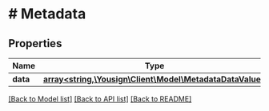 # # Metadata

## Properties

Name | Type | Description | Notes
------------ | ------------- | ------------- | -------------
**data** | [**array<string,\Yousign\Client\Model\MetadataDataValue>**](MetadataDataValue.md) |  | [optional]

[[Back to Model list]](../../README.md#models) [[Back to API list]](../../README.md#endpoints) [[Back to README]](../../README.md)
